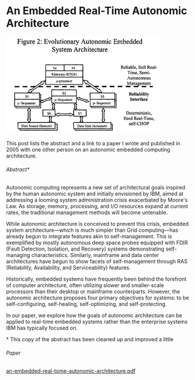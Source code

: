 # An Embedded Real-Time Autonomic Architecture

![evolutionary_autonomic_embedded_architecture](evolutionary_autonomic_embedded_architecture.png)

This post lists the abstract and a link to a paper I wrote and published in 2005 with one other person on an autonomic embedded computing architecture.

###### Abstract\*

Autonomic computing represents a new set of architectural goals inspired by the human autonomic system and initially envisioned by IBM, aimed at addressing a looming system administration crisis exacerbated by Moore's Law. As storage, memory, processing, and I/O resources expand at current rates, the traditional management methods will become untenable.

While autonomic architecture is conceived to prevent this crisis, embedded system architecture—which is much simpler than Grid computing—has already begun to integrate features akin to self-management. This is exemplified by mostly autonomous deep space probes equipped with FDIR (Fault Detection, Isolation, and Recovery) systems demonstrating self-managing characteristics. Similarly, mainframe and data center architectures have begun to show facets of self-management through RAS (Reliability, Availability, and Serviceability) features.

Historically, embedded systems have frequently been behind the forefront of computer architecture, often utilizing slower and smaller-scale processors than their desktop or mainframe counterparts. However, the autonomic architecture proposes four primary objectives for systems: to be self-configuring, self-healing, self-optimizing, and self-protecting.

In our paper, we explore how the goals of autonomic architecture can be applied to real-time embedded systems rather than the enterprise systems IBM has typically focused on.

\* This copy of the abstract has been cleaned up and improved a little

###### Paper

 [an-embedded-real-tome-autonomic-architecture.pdf](an-embedded-real-tome-autonomic-architecture.pdf) 